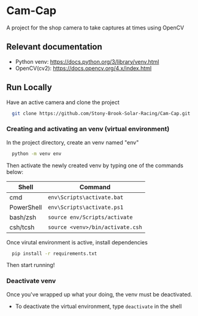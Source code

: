 # Cam-Cap
A project for the shop camera to take captures at times using OpenCV


## Relevant documentation

- Python venv: https://docs.python.org/3/library/venv.html
- OpenCV(cv2): https://docs.opencv.org/4.x/index.html



## Run Locally

Have an active camera and clone the project

```bash
  git clone https://github.com/Stony-Brook-Solar-Racing/Cam-Cap.git
```

### Creating and activating an venv (virtual environment)

In the project directory, create an venv named "env"

```bash
  python -m venv env
```

Then activate the newly created venv by typing one of the commands below:

| Shell  | Command |
| ------------- | ------------- |
| cmd  | `env\Scripts\activate.bat` |
| PowerShell  | `env\Scripts\activate.ps1`  |
| bash/zsh  | `source env/Scripts/activate`  |
| csh/tcsh  | `source <venv>/bin/activate.csh`  |


Once virutal environment is active, install dependencies

```bash
  pip install -r requirements.txt
```

Then start running!

### Deactivate venv
Once you've wrapped up what your doing, the venv must be deactivated. 
- To deactivate the virtual environment, type `deactivate` in the shell
